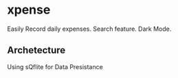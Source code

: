 # xpense

Easily Record daily expenses.
Search feature.
Dark Mode.

## Archetecture

Using sQflite for Data Presistance

